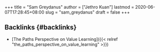 +++
title = "Sam Greydanus"
author = ["Jethro Kuan"]
lastmod = 2020-06-07T17:28:45+08:00
slug = "sam_greydanus"
draft = false
+++

## Backlinks {#backlinks}

- [The Paths Perspective on Value Learning]({{< relref "the_paths_perspective_on_value_learning" >}})
